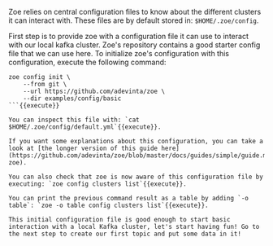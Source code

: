 Zoe relies on central configuration files to know about the different clusters it can interact with. These files are by default stored in: `$HOME/.zoe/config`.

First step is to provide zoe with a configuration file it can use to interact with our local kafka cluster. Zoe's repository contains a good starter config file that we can use here. To initialize zoe's configuration with this configuration, execute the following command:

```
zoe config init \
    --from git \
    --url https://github.com/adevinta/zoe \
    --dir examples/config/basic
```{{execute}}

You can inspect this file with: `cat $HOME/.zoe/config/default.yml`{{execute}}.

If you want some explanations about this configuration, you can take a look at [the longer version of this guide here](https://github.com/adevinta/zoe/blob/master/docs/guides/simple/guide.md#configure-zoe).

You can also check that zoe is now aware of this configuration file by executing: `zoe config clusters list`{{execute}}.

You can print the previous command result as a table by adding `-o table`: `zoe -o table config clusters list`{{execute}}.

This initial configuration file is good enough to start basic interaction with a local Kafka cluster, let's start having fun! Go to the next step to create our first topic and put some data in it!
